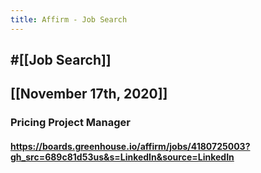```yaml
---
title: Affirm - Job Search
---
```


## #[[Job Search]]

## 

## [[November 17th, 2020]]
### Pricing Project Manager
#### https://boards.greenhouse.io/affirm/jobs/4180725003?gh_src=689c81d53us&s=LinkedIn&source=LinkedIn
